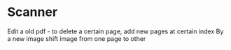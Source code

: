 # Scanner

Edit a old pdf - to delete a certain page, add new pages at certain index
                  By a new image
shift image from one page to other
